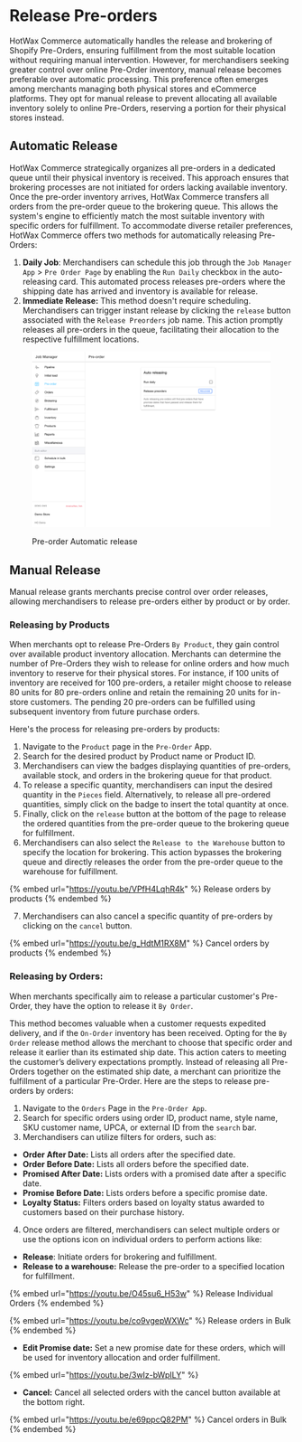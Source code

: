 # Release Pre-orders

HotWax Commerce automatically handles the release and brokering of Shopify Pre-Orders, ensuring fulfillment from the most suitable location without requiring manual intervention. However, for merchandisers seeking greater control over online Pre-Order inventory, manual release becomes preferable over automatic processing. This preference often emerges among merchants managing both physical stores and eCommerce platforms. They opt for manual release to prevent allocating all available inventory solely to online Pre-Orders, reserving a portion for their physical stores instead.

## Automatic Release

HotWax Commerce strategically organizes all pre-orders in a dedicated queue until their physical inventory is received. This approach ensures that brokering processes are not initiated for orders lacking available inventory. Once the pre-order inventory arrives, HotWax Commerce transfers all orders from the pre-order queue to the brokering queue. This allows the system's engine to efficiently match the most suitable inventory with specific orders for fulfillment. To accommodate diverse retailer preferences, HotWax Commerce offers two methods for automatically releasing Pre-Orders:

1. **Daily Job**: Merchandisers can schedule this job through the `Job Manager App` > `Pre Order Page` by enabling the `Run Daily` checkbox in the auto-releasing card. This automated process releases pre-orders where the shipping date has arrived and inventory is available for release.
2. **Immediate Release:** This method doesn't require scheduling. Merchandisers can trigger instant release by clicking the `release` button associated with the `Release Preorders` job name. This action promptly releases all pre-orders in the queue, facilitating their allocation to the respective fulfillment locations.

<figure><img src="../.gitbook/assets/job-manager.hotwax.io_pre-order (4).png" alt=""><figcaption><p>Pre-order Automatic release</p></figcaption></figure>

## Manual Release

Manual release grants merchants precise control over order releases, allowing merchandisers to release pre-orders either by product or by order.

### Releasing by Products

When merchants opt to release Pre-Orders `By Product`, they gain control over available product inventory allocation. Merchants can determine the number of Pre-Orders they wish to release for online orders and how much inventory to reserve for their physical stores. For instance, if 100 units of inventory are received for 100 pre-orders, a retailer might choose to release 80 units for 80 pre-orders online and retain the remaining 20 units for in-store customers. The pending 20 pre-orders can be fulfilled using subsequent inventory from future purchase orders.

Here's the process for releasing pre-orders by products:

1. Navigate to the `Product` page in the `Pre-Order` App.
2. Search for the desired product by Product name or Product ID.
3. Merchandisers can view the badges displaying quantities of pre-orders, available stock, and orders in the brokering queue for that product.
4. To release a specific quantity, merchandisers can input the desired quantity in the `Pieces` field. Alternatively, to release all pre-ordered quantities, simply click on the badge to insert the total quantity at once.
5. Finally, click on the `release` button at the bottom of the page to release the ordered quantities from the pre-order queue to the brokering queue for fulfillment.
6. Merchandisers can also select the `Release to the Warehouse` button to specify the location for brokering. This action bypasses the brokering queue and directly releases the order from the pre-order queue to the warehouse for fulfillment.

{% embed url="https://youtu.be/VPfH4LqhR4k" %}
Release orders by products
{% endembed %}

7. Merchandisers can also cancel a specific quantity of pre-orders by clicking on the `cancel` button.

{% embed url="https://youtu.be/g_HdtM1RX8M" %}
Cancel orders by products
{% endembed %}

### Releasing by Orders:

When merchants specifically aim to release a particular customer's Pre-Order, they have the option to release it `By Order`.

This method becomes valuable when a customer requests expedited delivery, and if the `On-Order` inventory has been received. Opting for the `By Order` release method allows the merchant to choose that specific order and release it earlier than its estimated ship date. This action caters to meeting the customer’s delivery expectations promptly. Instead of releasing all Pre-Orders together on the estimated ship date, a merchant can prioritize the fulfillment of a particular Pre-Order. Here are the steps to release pre-orders by orders:

1. Navigate to the `Orders` Page in the `Pre-Order App`.
2. Search for specific orders using order ID, product name, style name, SKU customer name, UPCA, or external ID from the `search` bar.
3. Merchandisers can utilize filters for orders, such as:

* **Order After Date:** Lists all orders after the specified date.
* **Order Before Date:** Lists all orders before the specified date.
* **Promised After Date:** Lists orders with a promised date after a specific date.
* **Promise Before Date:** Lists orders before a specific promise date.
* **Loyalty Status:** Filters orders based on loyalty status awarded to customers based on their purchase history.

4. Once orders are filtered, merchandisers can select multiple orders or use the options icon on individual orders to perform actions like:

* **Release**: Initiate orders for brokering and fulfillment.
* **Release to a warehouse:** Release the pre-order to a specified location for fulfillment.

{% embed url="https://youtu.be/O45su6_H53w" %}
Release Individual Orders
{% endembed %}

{% embed url="https://youtu.be/co9vgepWXWc" %}
Release orders in Bulk
{% endembed %}

* **Edit Promise date:** Set a new promise date for these orders, which will be used for inventory allocation and order fulfillment.

{% embed url="https://youtu.be/3wIz-bWpILY" %}

* **Cancel:** Cancel all selected orders with the cancel button available at the bottom right.

{% embed url="https://youtu.be/e69ppcQ82PM" %}
Cancel orders in Bulk
{% endembed %}
